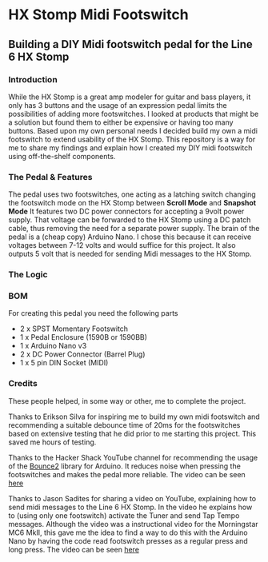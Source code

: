 # HX Stomp Midi Footswitch #

## Building a DIY Midi footswitch pedal for the Line 6 HX Stomp ##

### Introduction ###

While the HX Stomp is a great amp modeler for guitar and bass players, it only has 3 buttons and the usage of an expression pedal limits the possibilities of adding more footswitches. I looked at products that might be a solution but found them to either be expensive or having too many buttons. Based upon my own personal needs I decided build my own a midi footswitch to extend usability of the HX Stomp. This repository is a way for me to share my findings and explain how I created my DIY midi footswitch using off-the-shelf components.

### The Pedal & Features ###

The pedal uses two footswitches, one acting as a latching switch changing the footswitch mode on the HX Stomp between **Scroll Mode** and **Snapshot Mode**
It features two DC power connectors for accepting a 9volt power supply. That voltage can be forwarded to the HX Stomp using a DC patch cable, thus removing the need for a separate power supply.
The brain of the pedal is a (cheap copy) Arduino Nano. I chose this because it can receive voltages between 7-12 volts and would suffice for this project. It also outputs 5 volt that is needed for sending Midi messages to the HX Stomp.

### The Logic ###




### BOM ###

For creating this pedal you need the following parts

* 2 x SPST Momentary Footswitch
* 1 x Pedal Enclosure (1590B or 1590BB)
* 1 x Arduino Nano v3
* 2 x DC Power Connector (Barrel Plug)
* 1 x 5 pin DIN Socket (MIDI)

### Credits ###

These people helped, in some way or other, me to complete the project.

Thanks to Erikson Silva for inspiring me to build my own midi footswitch and recommending a suitable debounce time of 20ms for the footswitches based on extensive testing that he did prior to me starting this project. This saved me hours of testing.

Thanks to the Hacker Shack YouTube channel for recommending the usage of the [Bounce2](https://github.com/thomasfredericks/Bounce2) library for Arduino. It reduces noise when pressing the footswitches and makes the pedal more reliable. The video can be seen [here](https://www.youtube.com/watch?v=M25I58I7BtI)

Thanks to Jason Sadites for sharing a video on YouTube, explaining how to send midi messages to the Line 6 HX Stomp. In the video he explains how to (using only one footswitch) activate the Tuner and send Tap Tempo messages. Although the video was a instructional video for the Morningstar MC6 MkII, this gave me the idea to find a way to do this with the Arduino Nano by having the code read footswitch presses as a regular press and long press. The video can be seen [here](https://www.youtube.com/watch?v=en8YLGcwuPc)
